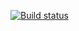 [![Build status](https://ci.appveyor.com/api/projects/status/91uo5o09lape6et5?svg=true)](https://ci.appveyor.com/project/Malolepskaya-Elena/patterns)

